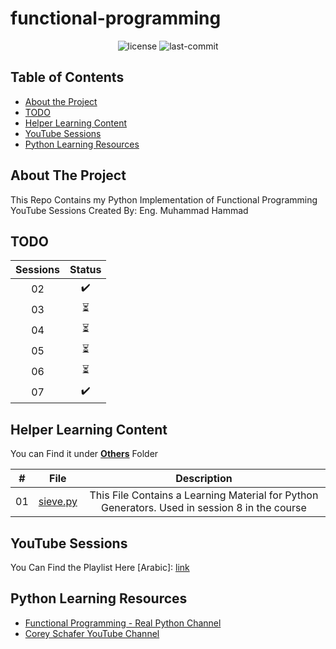 # functional-programming

<p align="center">
  <img src="https://img.shields.io/github/license/RamadanIbrahem98/functional-programming?style=plastic&logo=appveyor&color=blue" alt="license" />
  <img src="https://img.shields.io/github/last-commit/RamadanIbrahem98/functional-programming?style=plastic&logo=appveyor" alt="last-commit" />
</p>

## Table of Contents

-   [About the Project](#about-the-project)
-   [TODO](#todo)
-   [Helper Learning Content](#helper-learning-content)
-   [YouTube Sessions](#youtube-sessions)
-   [Python Learning Resources](#python-learning-resources)

## About The Project

This Repo Contains my Python Implementation of Functional Programming YouTube Sessions Created By: Eng. Muhammad Hammad

## TODO

| Sessions |             Status           |
|:--------:|:----------------------------:|
|    02    |      :heavy_check_mark:      |
|    03    |   :hourglass_flowing_sand:   |
|    04    |   :hourglass_flowing_sand:   |
|    05    |   :hourglass_flowing_sand:   |
|    06    |   :hourglass_flowing_sand:   |
|    07    |      :heavy_check_mark:      |


## Helper Learning Content

You can Find it under **[Others](https://github.com/RamadanIbrahem98/functional-programming/tree/main/Others)** Folder

|  # |                                               File                                               |                                          Description                                          |
|:--:|:------------------------------------------------------------------------------------------------:|:---------------------------------------------------------------------------------------------:|
| 01 | [sieve.py](https://github.com/RamadanIbrahem98/functional-programming/blob/main/Others/sieve.py) | This File Contains a Learning Material for Python Generators. Used in session 8 in the course |
## YouTube Sessions

You Can Find the Playlist Here [Arabic]: [link](https://www.youtube.com/playlist?list=PLpbZuj8hP-I6F-Zj1Ay8nQ1rMnmFnlK2f)

## Python Learning Resources

- [Functional Programming - Real Python Channel](https://www.youtube.com/playlist?list=PLP8GkvaIxJP1z5bu4NX_bFrEInBkAgTMr)
- [Corey Schafer YouTube Channel](https://www.youtube.com/c/Coreyms/playlists)